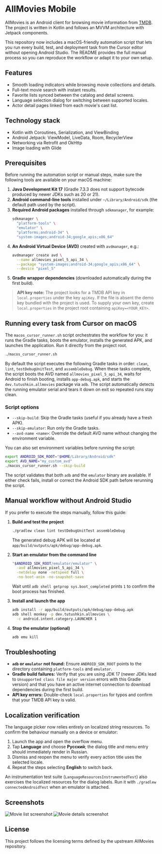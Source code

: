 # AllMovies Mobile

AllMovies is an Android client for browsing movie information from [TMDB](https://www.themoviedb.org/). The project is written in Kotlin and follows an MVVM architecture with Jetpack components.

This repository now includes a macOS-friendly automation script that lets you run every build, test, and deployment task from the Cursor editor without opening Android Studio. The README provides the full manual process so you can reproduce the workflow or adapt it to your own setup.

## Features

- Smooth loading indicators while browsing movie collections and details.
- Full-text movie search with instant results.
- Favorite lists synced between the catalog and detail screens.
- Language selection dialog for switching between supported locales.
- Actor detail pages linked from each movie's cast list.

## Technology stack

- Kotlin with Coroutines, Serialization, and ViewBinding
- Android Jetpack: ViewModel, LiveData, Room, RecyclerView
- Networking via Retrofit and OkHttp
- Image loading with Glide

## Prerequisites

Before running the automation script or manual steps, make sure the following tools are available on your macOS machine:

1. **Java Development Kit 17** (Gradle 7.3.3 does not support bytecode produced by newer JDKs such as 20 or 21).
2. **Android command-line tools** installed under `~/Library/Android/sdk` (the default path used by the script).
3. **Required Android packages** installed through `sdkmanager`, for example:
   ```bash
   sdkmanager \
     "platform-tools" \
     "emulator" \
     "platforms;android-34" \
     "system-images;android-34;google_apis;x86_64"
   ```
4. **An Android Virtual Device (AVD)** created with `avdmanager`, e.g.:
   ```bash
   avdmanager create avd \
     --name allmovies_pixel_5_api_34 \
     --package "system-images;android-34;google_apis;x86_64" \
     --device "pixel_5"
   ```
5. **Gradle wrapper dependencies** (downloaded automatically during the first build).

> **API key note:** The project looks for a TMDB API key in `local.properties` under the key `apiKey`. If the file is absent the demo key bundled with the project is used. To supply your own key, create `local.properties` in the project root containing `apiKey=<YOUR_KEY>`.

## Running every task from Cursor on macOS

The `macos_cursor_runner.sh` script orchestrates the workflow for you: it runs the Gradle tasks, boots the emulator, installs the generated APK, and launches the application. Run it directly from the project root.

```bash
./macos_cursor_runner.sh
```

By default the script executes the following Gradle tasks in order: `clean`, `lint`, `testDebugUnitTest`, and `assembleDebug`. When these tasks complete, the script boots the AVD named `allmovies_pixel_5_api_34`, waits for Android to finish booting, installs `app-debug.apk`, and starts the `dev.tutushkin.allmovies` package via `adb`. The script automatically detects the running emulator serial and tears it down on exit so repeated runs stay clean.

### Script options

- `--skip-build`: Skip the Gradle tasks (useful if you already have a fresh APK).
- `--skip-emulator`: Run only the Gradle tasks.
- `--avd-name <name>`: Override the default AVD name without changing the environment variable.

You can also set environment variables before running the script:

```bash
export ANDROID_SDK_ROOT="$HOME/Library/Android/sdk"
export AVD_NAME="my_custom_avd"
./macos_cursor_runner.sh --skip-build
```

The script validates that both `adb` and the `emulator` binary are available. If either check fails, install or correct the Android SDK path before rerunning the script.

## Manual workflow without Android Studio

If you prefer to execute the steps manually, follow this guide:

1. **Build and test the project**
   ```bash
   ./gradlew clean lint testDebugUnitTest assembleDebug
   ```
   The generated debug APK will be located at `app/build/outputs/apk/debug/app-debug.apk`.

2. **Start an emulator from the command line**
   ```bash
   "$ANDROID_SDK_ROOT/emulator/emulator" \
     -avd allmovies_pixel_5_api_34 \
     -netdelay none -netspeed full \
     -no-boot-anim -no-snapshot-save
   ```
   Wait until `adb shell getprop sys.boot_completed` prints `1` to confirm the boot process has finished.

3. **Install and launch the app**
   ```bash
   adb install -r app/build/outputs/apk/debug/app-debug.apk
   adb shell monkey -p dev.tutushkin.allmovies \
     -c android.intent.category.LAUNCHER 1
   ```

4. **Stop the emulator (optional)**
   ```bash
   adb emu kill
   ```

## Troubleshooting

- **`adb` or `emulator` not found:** Ensure `ANDROID_SDK_ROOT` points to the directory containing `platform-tools` and `emulator`.
- **Gradle build failures:** Verify that you are using JDK 17 (newer JDKs lead to `Unsupported class file major version` errors with this Gradle version) and that you have an active internet connection to download dependencies during the first build.
- **API key errors:** Double-check `local.properties` for typos and confirm that your TMDB API key is valid.

## Localization verification

The language picker now relies entirely on localized string resources. To confirm the behaviour manually on a device or emulator:

1. Launch the app and open the overflow menu.
2. Tap **Language** and choose **Русский**; the dialog title and menu entry should immediately render in Russian.
3. Dismiss and reopen the menu to verify every action title uses the selected locale.
4. Repeat the steps selecting **English** to switch back.

An instrumentation test suite (`LanguageResourcesInstrumentedTest`) also exercises the localized resources for the dialog labels. Run it with `./gradlew connectedAndroidTest` when an emulator is attached.

## Screenshots

![Movie list screenshot](https://github.com/sergeytutushkin/AllMovies/blob/master/app/src/main/res/drawable/screenshot_list.webp?raw=true)
![Movie details screenshot](https://github.com/sergeytutushkin/AllMovies/blob/master/app/src/main/res/drawable/screenshot_details.webp?raw=true)

## License

This project follows the licensing terms defined by the upstream AllMovies repository.
